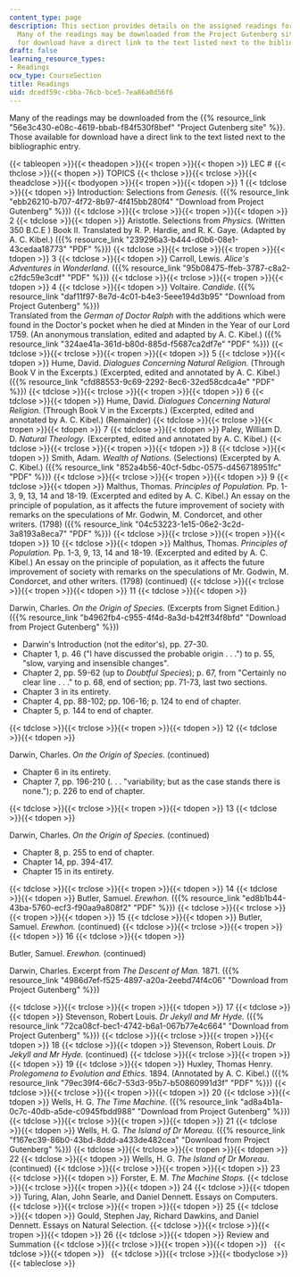 ```yaml
---
content_type: page
description: This section provides details on the assigned readings for the course.
  Many of the readings may be downloaded from the Project Gutenberg site. Those available
  for download have a direct link to the text listed next to the bibliographic entry.
draft: false
learning_resource_types:
- Readings
ocw_type: CourseSection
title: Readings
uid: dcedf59c-cbba-76cb-bce5-7ea86a0d56f6
---
```

Many of the readings may be downloaded from the {{% resource_link "56e3c430-e08c-4619-bbab-f84f530f8bef" "Project Gutenberg site" %}}. Those available for download have a direct link to the text listed next to the bibliographic entry.

{{< tableopen >}}{{< theadopen >}}{{< tropen >}}{{< thopen >}}
LEC #
{{< thclose >}}{{< thopen >}}
TOPICS
{{< thclose >}}{{< trclose >}}{{< theadclose >}}{{< tbodyopen >}}{{< tropen >}}{{< tdopen >}}
1
{{< tdclose >}}{{< tdopen >}}
Introduction: Selections from *Genesis.* ({{% resource_link "ebb26210-b707-4f72-8b97-4f415bb280f4" "Download from Project Gutenberg" %}})
{{< tdclose >}}{{< trclose >}}{{< tropen >}}{{< tdopen >}}
2
{{< tdclose >}}{{< tdopen >}}
Aristotle. Selections from *Physics.* (Written 350 B.C.E ) Book II. Translated by R. P. Hardie, and R. K. Gaye. (Adapted by A. C. Kibel.) ({{% resource_link "239296a3-b444-d0b6-08e1-43cedaa18773" "PDF" %}})
{{< tdclose >}}{{< trclose >}}{{< tropen >}}{{< tdopen >}}
3
{{< tdclose >}}{{< tdopen >}}
Carroll, Lewis. *Alice's Adventures in Wonderland.* ({{% resource_link "95b08475-ffeb-3787-c8a2-c2fdc59e3cdf" "PDF" %}})
{{< tdclose >}}{{< trclose >}}{{< tropen >}}{{< tdopen >}}
4
{{< tdclose >}}{{< tdopen >}}
Voltaire. *Candide*. ({{% resource_link "daf11f97-8e7d-4c01-b4e3-5eee194d3b95" "Download from Project Gutenberg" %}})   
Translated from the *German of Doctor Ralph* with the additions which were found in the Doctor's pocket when he died at Minden in the Year of our Lord 1759. (An anonymous translation, edited and adapted by A. C. Kibel.) ({{% resource_link "324ae41a-361d-b80d-885d-f5687ca2df7e" "PDF" %}})
{{< tdclose >}}{{< trclose >}}{{< tropen >}}{{< tdopen >}}
5
{{< tdclose >}}{{< tdopen >}}
Hume, David. *Dialogues Concerning Natural Religion.* (Through Book V in the Excerpts.) (Excerpted, edited and annotated by A. C. Kibel.) ({{% resource_link "cfd88553-9c69-2292-8ec6-32ed58cdca4e" "PDF" %}})
{{< tdclose >}}{{< trclose >}}{{< tropen >}}{{< tdopen >}}
6
{{< tdclose >}}{{< tdopen >}}
Hume, David. *Dialogues Concerning Natural Religion.* (Through Book V in the Excerpts.) (Excerpted, edited and annotated by A. C. Kibel.) (Remainder)
{{< tdclose >}}{{< trclose >}}{{< tropen >}}{{< tdopen >}}
7
{{< tdclose >}}{{< tdopen >}}
Paley, William D. D. *Natural Theology.* (Excerpted, edited and annotated by A. C. Kibel.)
{{< tdclose >}}{{< trclose >}}{{< tropen >}}{{< tdopen >}}
8
{{< tdclose >}}{{< tdopen >}}
Smith, Adam. *Wealth of Nations.* (Selections) (Excerpted by A. C. Kibel.) ({{% resource_link "852a4b56-40cf-5dbc-0575-d456718951fc" "PDF" %}})
{{< tdclose >}}{{< trclose >}}{{< tropen >}}{{< tdopen >}}
9
{{< tdclose >}}{{< tdopen >}}
Malthus, Thomas. *Principles of Population.* Pp. 1-3, 9, 13, 14 and 18-19. (Excerpted and edited by A. C. Kibel.) An essay on the principle of population, as it affects the future improvement of society with remarks on the speculations of Mr. Godwin, M. Condorcet, and other writers. (1798) ({{% resource_link "04c53223-1e15-06e2-3c2d-3a8193a8eca7" "PDF" %}})
{{< tdclose >}}{{< trclose >}}{{< tropen >}}{{< tdopen >}}
10
{{< tdclose >}}{{< tdopen >}}
Malthus, Thomas. *Principles of Population.* Pp. 1-3, 9, 13, 14 and 18-19. (Excerpted and edited by A. C. Kibel.) An essay on the principle of population, as it affects the future improvement of society with remarks on the speculations of Mr. Godwin, M. Condorcet, and other writers. (1798) (continued)
{{< tdclose >}}{{< trclose >}}{{< tropen >}}{{< tdopen >}}
11
{{< tdclose >}}{{< tdopen >}}

Darwin, Charles. *On the Origin of Species.* (Excerpts from Signet Edition.) ({{% resource_link "b4962fb4-c955-4f4d-8a3d-b42ff34f8bfd" "Download from Project Gutenberg" %}})

- Darwin's Introduction (not the editor's), pp. 27-30.
- Chapter 1, p. 46 ("I have discussed the probable origin . . .") to p. 55, "slow, varying and insensible changes".
- Chapter 2, pp. 59-62 (up to *Doubtful Species*); p. 67, from "Certainly no clear line . . ." to p. 68, end of section; pp. 71-73, last two sections.
- Chapter 3 in its entirety.
- Chapter 4, pp. 88-102; pp. 106-16; p. 124 to end of chapter.
- Chapter 5, p. 144 to end of chapter.

{{< tdclose >}}{{< trclose >}}{{< tropen >}}{{< tdopen >}}
12
{{< tdclose >}}{{< tdopen >}}

Darwin, Charles. *On the Origin of Species.* (continued)

- Chapter 6 in its entirety.
- Chapter 7, pp. 196-210 (. . . "variability; but as the case stands there is none."); p. 226 to end of chapter.

{{< tdclose >}}{{< trclose >}}{{< tropen >}}{{< tdopen >}}
13
{{< tdclose >}}{{< tdopen >}}

Darwin, Charles. *On the Origin of Species.* (continued)

- Chapter 8, p. 255 to end of chapter.
- Chapter 14, pp. 394-417.
- Chapter 15 in its entirety.

{{< tdclose >}}{{< trclose >}}{{< tropen >}}{{< tdopen >}}
14
{{< tdclose >}}{{< tdopen >}}
Butler, Samuel. *Erewhon.* ({{% resource_link "ed8b1b44-43ba-5760-ecf3-f90aa9a808f2" "PDF" %}})
{{< tdclose >}}{{< trclose >}}{{< tropen >}}{{< tdopen >}}
15
{{< tdclose >}}{{< tdopen >}}
Butler, Samuel. *Erewhon.* (continued)
{{< tdclose >}}{{< trclose >}}{{< tropen >}}{{< tdopen >}}
16
{{< tdclose >}}{{< tdopen >}}

Butler, Samuel. *Erewhon.* (continued)

Darwin, Charles. Excerpt from *The Descent of Man.* 1871. ({{% resource_link "4986d7ef-f525-4897-a20a-2eebd74f4c06" "Download from Project Gutenberg" %}})

{{< tdclose >}}{{< trclose >}}{{< tropen >}}{{< tdopen >}}
17
{{< tdclose >}}{{< tdopen >}}
Stevenson, Robert Louis. *Dr Jekyll and Mr Hyde.* ({{% resource_link "72ca08cf-bec1-4742-b6a1-067b77e4c664" "Download from Project Gutenberg" %}})
{{< tdclose >}}{{< trclose >}}{{< tropen >}}{{< tdopen >}}
18
{{< tdclose >}}{{< tdopen >}}
Stevenson, Robert Louis. *Dr Jekyll and Mr Hyde.* (continued)
{{< tdclose >}}{{< trclose >}}{{< tropen >}}{{< tdopen >}}
19
{{< tdclose >}}{{< tdopen >}}
Huxley, Thomas Henry. *Prolegomena to Evolution and Ethics.* 1894. (Annotated by A. C. Kibel.) ({{% resource_link "79ec39f4-66c7-53d3-95b7-b50860991d3f" "PDF" %}})
{{< tdclose >}}{{< trclose >}}{{< tropen >}}{{< tdopen >}}
20
{{< tdclose >}}{{< tdopen >}}
Wells, H. G. *The Time Machine*. ({{% resource_link "ad8a4b1a-0c7c-40db-a5de-c0945fbdd988" "Download from Project Gutenberg" %}})
{{< tdclose >}}{{< trclose >}}{{< tropen >}}{{< tdopen >}}
21
{{< tdclose >}}{{< tdopen >}}
Wells, H. G. *The Island of Dr Moreau.* ({{% resource_link "f167ec39-86b0-43bd-8ddd-a433de482cea" "Download from Project Gutenberg" %}})
{{< tdclose >}}{{< trclose >}}{{< tropen >}}{{< tdopen >}}
22
{{< tdclose >}}{{< tdopen >}}
Wells, H. G. *The Island of Dr Moreau*. (continued)
{{< tdclose >}}{{< trclose >}}{{< tropen >}}{{< tdopen >}}
23
{{< tdclose >}}{{< tdopen >}}
Forster, E. M. *The Machine Stops.*
{{< tdclose >}}{{< trclose >}}{{< tropen >}}{{< tdopen >}}
24
{{< tdclose >}}{{< tdopen >}}
Turing, Alan, John Searle, and Daniel Dennett. Essays on Computers.
{{< tdclose >}}{{< trclose >}}{{< tropen >}}{{< tdopen >}}
25
{{< tdclose >}}{{< tdopen >}}
Gould, Stephen Jay, Richard Dawkins, and Daniel Dennett. Essays on Natural Selection.
{{< tdclose >}}{{< trclose >}}{{< tropen >}}{{< tdopen >}}
26
{{< tdclose >}}{{< tdopen >}}
Review and Summation
{{< tdclose >}}{{< trclose >}}{{< tropen >}}{{< tdopen >}}
 
{{< tdclose >}}{{< tdopen >}}
 
{{< tdclose >}}{{< trclose >}}{{< tbodyclose >}}{{< tableclose >}}